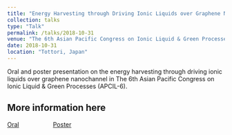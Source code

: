 ```yaml
---
title: "Energy Harvesting through Driving Ionic Liquids over Graphene Nanochannel"
collection: talks
type: "Talk"
permalink: /talks/2018-10-31
venue: "The 6th Asian Pacific Congress on Ionic Liquid & Green Processes (APCIL-6)"
date: 2018-10-31
location: "Tottori, Japan"
---
```


Oral and poster presentation on the energy harvesting through driving ionic liquids over graphene nanochannel in The 6th Asian Pacific Congress on Ionic Liquid & Green Processes (APCIL-6).<br>

## More information here

[Oral](https://yongjiguan.github.io/files/2018-3-Oral-Presentation.pdf) &nbsp; &nbsp; &nbsp; &nbsp; &nbsp; &nbsp; &nbsp; &nbsp; &nbsp; &nbsp;[Poster](https://yongjiguan.github.io/files/2018-3.pdf)

